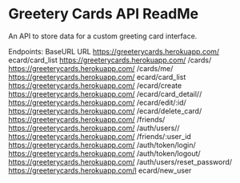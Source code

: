 
# Greetery Cards API ReadMe

An API to store data for a custom greeting card interface.

Endpoints:
BaseURL	                                    URL
https://greeterycards.herokuapp.com/	ecard/card_list
https://greeterycards.herokuapp.com/	/cards/
https://greeterycards.herokuapp.com/	/cards/me/
https://greeterycards.herokuapp.com/	ecard/card_list
https://greeterycards.herokuapp.com/	/ecard/create
https://greeterycards.herokuapp.com/	/ecard/card_detail/<id>/
https://greeterycards.herokuapp.com/	/ecard/edit/:id/
https://greeterycards.herokuapp.com/	/ecard/delete_card/<id>
https://greeterycards.herokuapp.com/	/friends/
https://greeterycards.herokuapp.com/	/auth/users/<id>/
https://greeterycards.herokuapp.com/	/friends/:user_id
https://greeterycards.herokuapp.com/	/auth/token/login/
https://greeterycards.herokuapp.com/	/auth/token/logout/
https://greeterycards.herokuapp.com/	/auth/users/reset_password/
https://greeterycards.herokuapp.com/l	ecard/new_user
